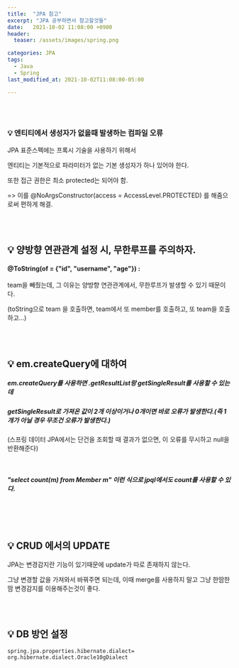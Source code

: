 ```yaml
---
title:  "JPA 참고"
excerpt: "JPA 공부하면서 참고할것들"
date:   2021-10-02 11:08:00 +0900
header:
  teaser: /assets/images/spring.png

categories: JPA
tags:
  - Java
  - Spring
last_modified_at: 2021-10-02T11:08:00-05:00

---
```


<br/>

<br/>

### 💡 엔티티에서 생성자가 없을때 발생하는 컴파일 오류

<script src="https://gist.github.com/ShinDongHun1/9f37de081cbaa4425099e29a2714cee7.js"></script>

JPA 표준스펙에는 프록시 기술을 사용하기 위해서

엔티티는 기본적으로 파라미터가 없는 기본 생성자가 하나 있어야 한다.

또한 접근 권한은 최소 protected는 되어야 함.

=> 이를 @NoArgsConstructor(access = AccessLevel.PROTECTED) 를 해줌으로써 편하게 해결.

<br/>

<br/>

## 💡 양방향 연관관계 설정 시, 무한루프를 주의하자.
<script src="https://gist.github.com/ShinDongHun1/9f37de081cbaa4425099e29a2714cee7.js"></script>
#### @ToString(of = {"id", "username", "age"}) :

team을 빼줬는데, 그 이유는 양방향 연관관계에서, 무한루프가 발생할 수 있기 때문이다.

(toString으로 team 을 호출하면, team에서 또 member를 호출하고, 또 team을 호출하고...)

<br/>

<br/>

## 💡 em.createQuery에 대하여

<script src="https://gist.github.com/ShinDongHun1/f2dfed668a27cfab09cbffaaa8585a3f.js"></script>

##### em.createQuery를 사용하면 .getResultList랑 getSingleResult를 사용할 수 있는데

##### getSingleResult로 가져온 값이 2개 이상이거나 0개이면 바로 오류가 발생한다.(즉 1개가 아닐 경우 무조건 오류가 발생한다.)

(스프링 데이터 JPA에서는 단건을 조회할 때 결과가 없으면, 이 오류를 무시하고 null을 반환해준다)

<br/>

##### "select count(m) from Member m" 이런 식으로 jpql에서도 count를 사용할 수 있다.

<br/>

<br/>

<br/>

## 💡 CRUD 에서의 UPDATE

JPA는 변경감지란 기능이 있기때문에 update가 따로 존재하지 않는다.

그냥 변경할 값을 가져와서 바꿔주면 되는데, 이때 merge를 사용하지 말고 그냥 한땀한땀 변경감지를 이용해주는것이 좋다. 

<br/>

<br/>

## 💡 DB 방언 설정

```
spring.jpa.properties.hibernate.dialect= org.hibernate.dialect.Oracle10gDialect
```
